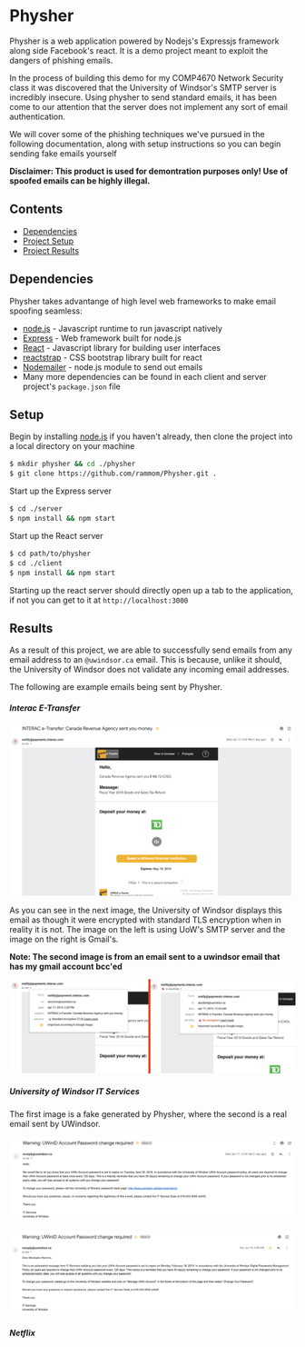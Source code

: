 # Physher

Physher is a web application powered by Nodejs's Expressjs framework along side Facebook's react.  It is a demo project meant to exploit the dangers of phishing emails.  

In the process of building this demo for my COMP4670 Network Security class it was discovered that the University of Windsor's SMTP server is incredibly insecure. Using physher to send standard emails, it has been come to our attention that the server does not implement any sort of email authentication.  

We will cover some of the phishing techniques we've pursued in the following documentation, along with setup instructions so you can begin sending fake emails yourself

**Disclaimer: This product is used for demontration purposes only! Use of spoofed emails can be highly illegal.**

## Contents

  - [Dependencies](#Dependencies)
  - [Project Setup](#Setup)
  - [Project Results](#Results)

## Dependencies

Physher takes advantange of high level web frameworks to make email spoofing seamless:

* [node.js](https://nodejs.org/en/) - Javascript runtime to run javascript natively
* [Express](https://expressjs.com/) - Web framework built for node.js
* [React](https://reactjs.org/) - Javascript library for building user interfaces
* [reactstrap](https://reactstrap.github.io/) - CSS bootstrap library built for react
* [Nodemailer](https://nodemailer.com/about/) - node.js module to send out emails
* Many more dependencies can be found in each client and server project's `package.json` file

## Setup

Begin by installing [node.js](https://nodejs.org/en/) if you haven't already, then clone the project into a local directory on your machine

```sh
$ mkdir physher && cd ./physher
$ git clone https://github.com/rammom/Physher.git .
```

Start up the Express server
```sh
$ cd ./server
$ npm install && npm start
```

Start up the React server
```sh
$ cd path/to/physher
$ cd ./client
$ npm install && npm start
```

Starting up the react server should directly open up a tab to the application, if not you can get to it at `http://localhost:3000`

## Results

As a result of this project, we are able to successfully send emails from any email address to an `@uwindsor.ca` email.  This is because, unlike it should, the University of Windsor does not validate any incoming email addresses.

The following are example emails being sent by Physher.

##### Interac E-Transfer

![Interac e-transfer email](./images/interac_email.png)

As you can see in the next image, the University of Windsor displays this email as though it were encrypted with standard TLS encryption when in reality it is not.  The image on the left is using UoW's SMTP server and the image on the right is Gmail's.

**Note: The second image is from an email sent to a uwindsor email that has my gmail account bcc'ed**

![Interac e-transfer email 2](./images/interac_email2.png)

##### University of Windsor IT Services

The first image is a fake generated by Physher, where the second is a real email sent by UWindsor.

![IT services](./images/uow_email.png)

![IT services 2](./images/uow_email2.png)

##### Netflix










